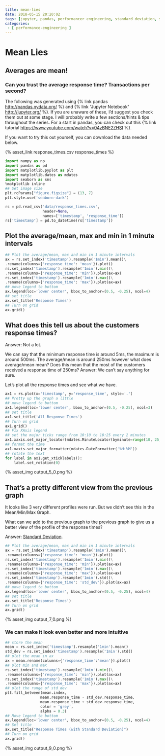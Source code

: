 ```yaml
---
title: mean-lies
date: 2018-05-15 20:20:02
tags: [jupyter, pandas, performancer engineering, standard deviation, statistics ]
categories: 
 - [ performance-engineering ]
---
```


# Mean Lies

## Averages are mean!


### Can you trust the average response time? Transactions per second?

The following was generated using {% link pandas http://pandas.pydata.org/ %}  and {% link "Jupyter Notebook" http://jupyter.org/ %}. If you are unaware of these, I’d suggest you check them out at some stage. I will probably write a few sections/hints & tips throughout the series.  For a start in pandas, you can check out this {% link tutorial https://www.youtube.com/watch?v=04zBNE2ZHSI %}.

If you want to try this out yourself, you can download the data needed below.

{% asset_link response_times.csv response_times %}


```python
import numpy as np
import pandas as pd
import matplotlib.pyplot as plt
import matplotlib.dates as mdates
import seaborn as sns
%matplotlib inline
## Set image size
plt.rcParams["figure.figsize"] = (13, 7)
plt.style.use('seaborn-dark')
```


```python
rs = pd.read_csv('data/response_times.csv', 
                 header=None, 
                 names=['timestamp', 'response_time'])
rs['timestamp'] = pd.to_datetime(rs['timestamp'])
```

## Plot the average/mean, max and min in 1 minute intervals


```python
## Plot the average/mean, max and min in 1 minute intervals
ax = rs.set_index('timestamp').resample('1min').mean()\
.rename(columns={'response_time': 'mean'}).plot()
rs.set_index('timestamp').resample('1min').min()\
.rename(columns={'response_time': 'min'}).plot(ax=ax)
rs.set_index('timestamp').resample('1min').max()\
.rename(columns={'response_time': 'max'}).plot(ax=ax)
## move legend to bottom
ax.legend(loc='lower center', bbox_to_anchor=(0.5, -0.25), ncol=4)
## set title
ax.set_title('Response Times')
## Turn on grid
ax.grid()
```


## What does this tell us about the customers response times?

Answer: Not a lot.

We can say that the minimum response time is around 5ms, the maximum is around 500ms. The average/mean is around 250ms however what does average/mean mean? Does this mean that the most of the customers received a response time of 250ms? Answer: We can’t say anything for sure.

Let’s plot all the response times and see what we have.



```python
ax1 = rs.plot(x='timestamp', y='response_time', style='.') 
## Pretty up the graph a little
## move legend to bottom
ax1.legend(loc='lower center', bbox_to_anchor=(0.5, -0.25), ncol=3)
## set title
ax1.set_title('All Response Times')
## Turn on grid
ax1.grid()
## Fix XAxis legend
## set the major ticks range from 10:10 to 10:25 every 2 minutes
ax1.xaxis.set_major_locator(mdates.MinuteLocator(byminute=range(10, 25, 2))) 
## format the time
ax1.xaxis.set_major_formatter(mdates.DateFormatter('%H:%M'))
## rotate the text
for label in ax1.get_xticklabels():
    label.set_rotation(0)


```


{% asset_img output_5_0.png %}



## That’s a pretty different view from the previous graph

It looks like 3 very different profiles were run. But we didn’t see this in the Mean/Min/Max Graph.

What can we add to the previous graph to the previous graph to give us a better view of the profile of the response times?

Answer: [Standard Deviation](https://en.wikipedia.org/wiki/Standard_deviation).


```python
## Plot the average/mean, max and min in 1 minute intervals
ax = rs.set_index('timestamp').resample('1min').mean()\
.rename(columns={'response_time': 'mean'}).plot()
rs.set_index('timestamp').resample('1min').min()\
.rename(columns={'response_time': 'min'}).plot(ax=ax)
rs.set_index('timestamp').resample('1min').max()\
.rename(columns={'response_time': 'max'}).plot(ax=ax)
rs.set_index('timestamp').resample('1min').std()\
.rename(columns={'response_time': 'std_dev'}).plot(ax=ax)
## move legend to bottom
ax.legend(loc='lower center', bbox_to_anchor=(0.5, -0.25), ncol=4)
## set title
ax.set_title('Response Times')
## Turn on grid
ax.grid()
```


{% asset_img output_7_0.png %}


### We can make it look even better and more intuitive


```python
## store the mean
mean = rs.set_index('timestamp').resample('1min').mean()
std_dev = rs.set_index('timestamp').resample('1min').std()
## plot the mean in ax
ax = mean.rename(columns={'response_time':'mean'}).plot()
## plot min and max
rs.set_index('timestamp').resample('1min').min()\
.rename(columns={'response_time': 'min'}).plot(ax=ax)
rs.set_index('timestamp').resample('1min').max()\
.rename(columns={'response_time': 'max'}).plot(ax=ax)
## plot the range of std_dev
plt.fill_between(mean.index,
                mean.response_time - std_dev.response_time,
                mean.response_time + std_dev.response_time, 
                color = 'grey',
                alpha = 0.3)
## Move legend to bottom
ax.legend(loc='lower center', bbox_to_anchor=(0.5, -0.25), ncol=4)
## Set title
ax.set_title("Response Times (with Standard Deviation)")
## Turn on grid
ax.grid()
```


{% asset_img output_9_0.png %}

